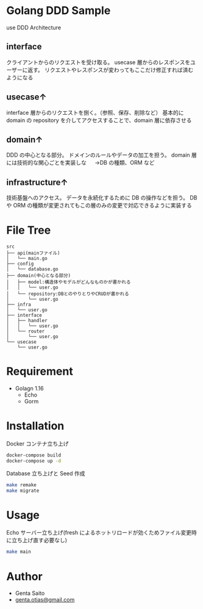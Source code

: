 # Golang DDD Sample

use DDD Architecture

## interface

クライアントからのリクエストを受け取る。
usecase 層からのレスポンスをユーザーに返す。
リクエストやレスポンスが変わってもここだけ修正すれば済むようになる

## usecase↑

interface 層からのリクエストを捌く。（参照、保存、削除など）
基本的に domain の repository を介してアクセスすることで、domain 層に依存させる

## domain↑

DDD の中心となる部分。
ドメインのルールやデータの加工を担う。
domain 層には技術的な関心ごとを実装しな
　 →DB の種類、ORM など

## infrastructure↑

技術基盤へのアクセス。
データを永続化するために DB の操作などを担う。
DB や ORM の種類が変更されてもこの層のみの変更で対応できるように実装する

# File Tree

```
src
├── api(mainファイル)
│   └── main.go
├── config
│   └── database.go
├── domain(中心となる部分)
│   ├── model:構造体やモデルがどんなものかが書かれる
│   │   └── user.go
│   └── repository:DBとのやりとりやCRUDが書かれる
│       └── user.go
├── infra
│   └── user.go
├── interface
│   ├── handler
│   │   └── user.go
│   └── router
│       └── user.go
└── usecase
    └── user.go
```

# Requirement

- Golagn 1.16
  - Echo
  - Gorm

# Installation

Docker コンテナ立ち上げ

```bash
docker-compose build
docker-compose up -d
```

Database 立ち上げと Seed 作成

```bash
make remake
make migrate
```

# Usage

Echo サーバー立ち上げ(fresh によるホットリロードが効くためファイル変更時に立ち上げ直す必要なし)

```bash
make main
```

# Author

- Genta Saito
- genta.otias@gmail.com
